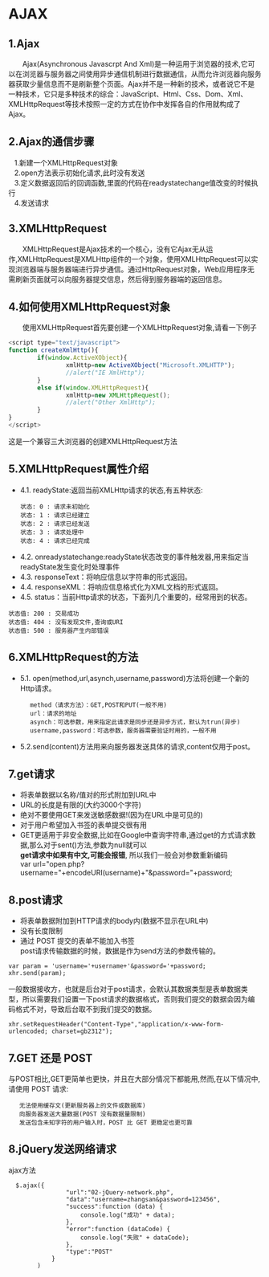 # AJAX
## 1.Ajax 
　　Ajax(Asynchronous Javascrpt And Xml)是一种运用于浏览器的技术,它可以在浏览器与服务器之间使用异步通信机制进行数据通信，从而允许浏览器向服务器获取少量信息而不是刷新整个页面。Ajax并不是一种新的技术，或者说它不是一种技术，它只是多种技术的综合：JavaScript、Html、Css、Dom、Xml、XMLHttpRequest等技术按照一定的方式在协作中发挥各自的作用就构成了Ajax。
  
## 2.Ajax的通信步骤
    1.新建一个XMLHttpRequest对象  
    2.open方法表示初始化请求,此时没有发送  
    3.定义数据返回后的回调函数,里面的代码在readystatechange值改变的时候执行  
    4.发送请求
## 3.XMLHttpRequest
　　XMLHttpRequest是Ajax技术的一个核心，没有它Ajax无从运作,XMLHttpRequest是XMLHttp组件的一个对象，使用XMLHttpRequest可以实现浏览器端与服务器端进行异步通信。通过HttpRequest对象，Web应用程序无需刷新页面就可以向服务器提交信息，然后得到服务器端的返回信息。
  
## 4.如何使用XMLHttpRequest对象
　　使用XMLHttpRequest首先要创建一个XMLHttpRequest对象,请看一下例子
```javascript
<script type="text/javascript">
function createXmlHttp(){
        if(window.ActiveXObject){
                xmlHttp=new ActiveXObject("Microsoft.XMLHTTP");
                //alert("IE XmlHttp");
        }
        else if(window.XMLHttpRequest){
                xmlHttp=new XMLHttpRequest();
                //alert("Other XmlHttp");
        }
}
</script>
```
这是一个兼容三大浏览器的创建XMLHttpRequest方法

## 5.XMLHttpRequest属性介绍
* 4.1. readyState:返回当前XMLHttp请求的状态,有五种状态:    　 
```
　　状态: 0 : 请求未初始化    　　
　　状态: 1 : 请求已经建立    　　
　　状态: 2 : 请求已经发送    　 　　
　　状态: 3 : 请求处理中    　 　　
　　状态: 4 : 请求已经完成      　　　
```
* 4.2. onreadystatechange:readyState状态改变的事件触发器,用来指定当readyState发生变化时处理事件     
* 4.3. responseText：将响应信息以字符串的形式返回。     
* 4.4. responseXML：将响应信息格式化为XML文档的形式返回。    
* 4.5. status：当前Http请求的状态，下面列几个重要的，经常用到的状态。  
```
状态值: 200 : 交易成功
状态值: 404 : 没有发现文件,查询或URI
状态值: 500 : 服务器产生内部错误
```

## 6.XMLHttpRequest的方法
  * 5.1. open(method,url,asynch,username,password)方法将创建一个新的Http请求。
  ```
        method（请求方法）：GET,POST和PUT(一般不用)
        url：请求的地址
        asynch：可选参数，用来指定此请求是同步还是异步方式，默认为trun(异步)
        username,password：可选参数，服务器需要验证时用的，一般不用
  ```
  
  * 5.2.send(content)方法用来向服务器发送具体的请求,content仅用于post。
  
## 7.get请求
* 将表单数据以名称/值对的形式附加到URL中
* URL的长度是有限的(大约3000个字符)
* 绝对不要使用GET来发送敏感数据!(因为在URL中是可见的)
* 对于用户希望加入书签的表单提交很有用
* GET更适用于非安全数据,比如在Google中查询字符串,通过get的方式请求数据,那么对于sent()方法,参数为null就可以  
**get请求中如果有中文,可能会报错**, 所以我们一般会对参数重新编码  
      var url="open.php?username="+encodeURI(username)+"&password="+password;

## 8.post请求
* 将表单数据附加到HTTP请求的body内(数据不显示在URL中)
* 没有长度限制
* 通过 POST 提交的表单不能加入书签  
post请求传输数据的时候，数据是作为send方法的参数传输的。
```
var param = 'username='+username+'&password='+password;
xhr.send(param);
```
一般数据接收方，也就是后台对于post请求，会默认其数据类型是表单数据类型，所以需要我们设置一下post请求的数据格式，否则我们提交的数据会因为编码格式不对，导致后台取不到我们提交的数据。

    xhr.setRequestHeader("Content-Type","application/x-www-form-urlencoded; charset=gb2312");

## 7.GET 还是 POST
  与POST相比,GET更简单也更快，并且在大部分情况下都能用,然而,在以下情况中,请使用 POST 请求:   
 ```
    无法使用缓存文(更新服务器上的文件或数据库)    
    向服务器发送大量数据(POST 没有数据量限制)    
    发送包含未知字符的用户输入时，POST 比 GET 更稳定也更可靠    
 ```
  
## 8.jQuery发送网络请求
ajax方法
```
  $.ajax({
                "url":"02-jQuery-network.php",
                "data":"username=zhangsan&password=123456",
                "success":function (data) {
                    console.log("成功" + data);
                },
                "error":function (dataCode) {
                    console.log("失败" + dataCode);
                },
                "type":"POST"
            }
        )
  ```
  
  
  
  
  
  
  
  
  
  
  
  
  
  
  
  
  
  
  
